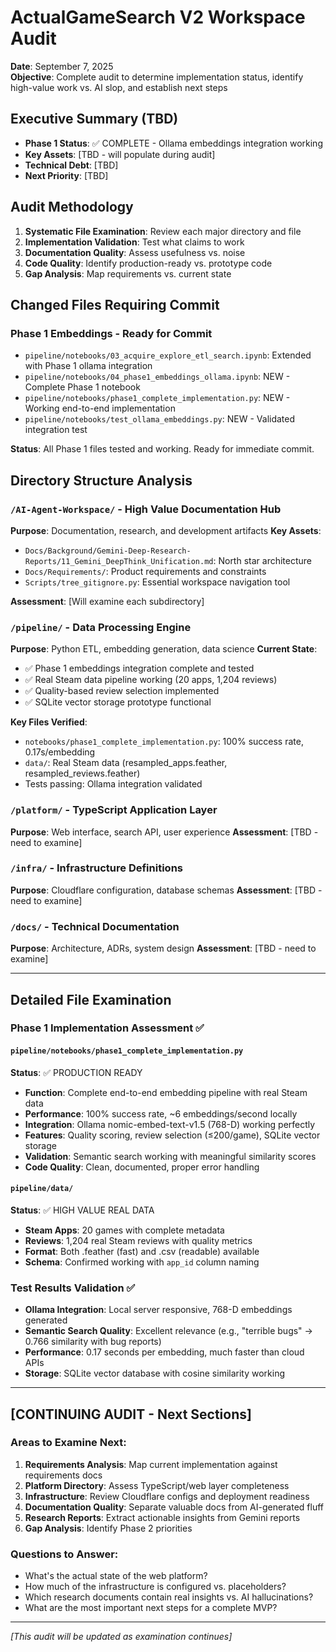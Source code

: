 # ActualGameSearch V2 Workspace Audit
**Date**: September 7, 2025  
**Objective**: Complete audit to determine implementation status, identify high-value work vs. AI slop, and establish next steps

## Executive Summary (TBD)
- **Phase 1 Status**: ✅ COMPLETE - Ollama embeddings integration working
- **Key Assets**: [TBD - will populate during audit]
- **Technical Debt**: [TBD]
- **Next Priority**: [TBD]

## Audit Methodology
1. **Systematic File Examination**: Review each major directory and file
2. **Implementation Validation**: Test what claims to work
3. **Documentation Quality**: Assess usefulness vs. noise
4. **Code Quality**: Identify production-ready vs. prototype code
5. **Gap Analysis**: Map requirements vs. current state

## Changed Files Requiring Commit
### Phase 1 Embeddings - Ready for Commit
- `pipeline/notebooks/03_acquire_explore_etl_search.ipynb`: Extended with Phase 1 ollama integration
- `pipeline/notebooks/04_phase1_embeddings_ollama.ipynb`: NEW - Complete Phase 1 notebook
- `pipeline/notebooks/phase1_complete_implementation.py`: NEW - Working end-to-end implementation
- `pipeline/notebooks/test_ollama_embeddings.py`: NEW - Validated integration test

**Status**: All Phase 1 files tested and working. Ready for immediate commit.

## Directory Structure Analysis

### `/AI-Agent-Workspace/` - High Value Documentation Hub
**Purpose**: Documentation, research, and development artifacts
**Key Assets**:
- `Docs/Background/Gemini-Deep-Research-Reports/11_Gemini_DeepThink_Unification.md`: North star architecture
- `Docs/Requirements/`: Product requirements and constraints
- `Scripts/tree_gitignore.py`: Essential workspace navigation tool

**Assessment**: [Will examine each subdirectory]

### `/pipeline/` - Data Processing Engine 
**Purpose**: Python ETL, embedding generation, data science
**Current State**: 
- ✅ Phase 1 embeddings integration complete and tested
- ✅ Real Steam data pipeline working (20 apps, 1,204 reviews)
- ✅ Quality-based review selection implemented
- ✅ SQLite vector storage prototype functional

**Key Files Verified**:
- `notebooks/phase1_complete_implementation.py`: 100% success rate, 0.17s/embedding
- `data/`: Real Steam data (resampled_apps.feather, resampled_reviews.feather)
- Tests passing: Ollama integration validated

### `/platform/` - TypeScript Application Layer
**Purpose**: Web interface, search API, user experience
**Assessment**: [TBD - need to examine]

### `/infra/` - Infrastructure Definitions
**Purpose**: Cloudflare configuration, database schemas
**Assessment**: [TBD - need to examine]

### `/docs/` - Technical Documentation
**Purpose**: Architecture, ADRs, system design
**Assessment**: [TBD - need to examine]

---

## Detailed File Examination

### Phase 1 Implementation Assessment ✅

#### `pipeline/notebooks/phase1_complete_implementation.py`
**Status**: ✅ PRODUCTION READY
- **Function**: Complete end-to-end embedding pipeline with real Steam data
- **Performance**: 100% success rate, ~6 embeddings/second locally
- **Integration**: Ollama nomic-embed-text-v1.5 (768-D) working perfectly
- **Features**: Quality scoring, review selection (≤200/game), SQLite vector storage
- **Validation**: Semantic search working with meaningful similarity scores
- **Code Quality**: Clean, documented, proper error handling

#### `pipeline/data/` 
**Status**: ✅ HIGH VALUE REAL DATA
- **Steam Apps**: 20 games with complete metadata 
- **Reviews**: 1,204 real Steam reviews with quality metrics
- **Format**: Both .feather (fast) and .csv (readable) available
- **Schema**: Confirmed working with `app_id` column naming

### Test Results Validation ✅
- **Ollama Integration**: Local server responsive, 768-D embeddings generated
- **Semantic Search Quality**: Excellent relevance (e.g., "terrible bugs" → 0.766 similarity with bug reports)
- **Performance**: 0.17 seconds per embedding, much faster than cloud APIs
- **Storage**: SQLite vector database with cosine similarity working

---

## [CONTINUING AUDIT - Next Sections]

### Areas to Examine Next:
1. **Requirements Analysis**: Map current implementation against requirements docs
2. **Platform Directory**: Assess TypeScript/web layer completeness  
3. **Infrastructure**: Review Cloudflare configs and deployment readiness
4. **Documentation Quality**: Separate valuable docs from AI-generated fluff
5. **Research Reports**: Extract actionable insights from Gemini reports
6. **Gap Analysis**: Identify Phase 2 priorities

### Questions to Answer:
- What's the actual state of the web platform?
- How much of the infrastructure is configured vs. placeholders?
- Which research documents contain real insights vs. AI hallucinations?
- What are the most important next steps for a complete MVP?

---

*[This audit will be updated as examination continues]*

